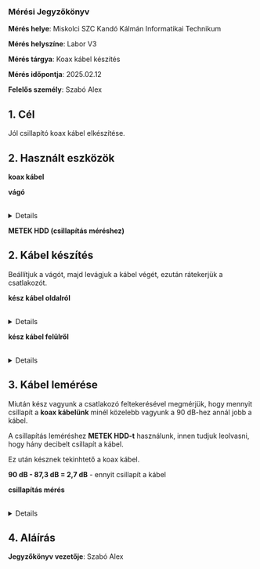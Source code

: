 ### Mérési Jegyzőkönyv

**Mérés helye**: Miskolci SZC Kandó Kálmán Informatikai Technikum 

**Mérés helyszíne**: Labor V3

**Mérés tárgya**: Koax kábel készítés

**Mérés időpontja**: 2025.02.12

**Felelős személy**: Szabó Alex

## 1. Cél

Jól csillapító koax kábel elkészítése.

## 2. Használt eszközök

**koax kábel** 

**vágó** 

  <br> 
  <details> 
  <img src="https://github.com/SzAlex04/jegyzokonyv/blob/main/egyeb/vago.jpg"/> 
  </details> 

**METEK HDD (csillapítás méréshez)** 

 ## 2. Kábel készítés

  Beállítjuk a vágót, majd levágjuk a kábel végét, ezután rátekerjük a csatlakozót.

  **kész kábel oldalról**
  
   <br> 
   <details> 
   <img src="https://github.com/SzAlex04/jegyzokonyv/blob/main/egyeb/koaxveg.jpg"/> 
   </details> 

  **kész kábel felülről**

   <br> 
   <details> 
   <img src="https://github.com/SzAlex04/jegyzokonyv/blob/main/egyeb/koaxveg2.jpg"/> 
   </details> 
  
 ## 3. Kábel lemérése

   Miután kész vagyunk a csatlakozó feltekerésével megmérjük, hogy mennyit csillapít a **koax kábelünk** minél közelebb vagyunk a 90 dB-hez annál jobb a kábel.

   A csillapítás leméréshez **METEK HDD-t** használunk, innen tudjuk leolvasni, hogy hány decibelt csillapít a kábel.

   Ez után késznek tekinhtető a koax kábel.

   **90 dB - 87,3 dB = 2,7 dB** - ennyit csillapít a kábel
  
 **csillapítás mérés**
 
  <br> 
  <details> 
  <img src="https://github.com/SzAlex04/jegyzokonyv/blob/main/egyeb/csillapitas.jpg"/> 
  </details> 

  ## 4. Aláírás
  
 **Jegyzőkönyv vezetője**: Szabó Alex
